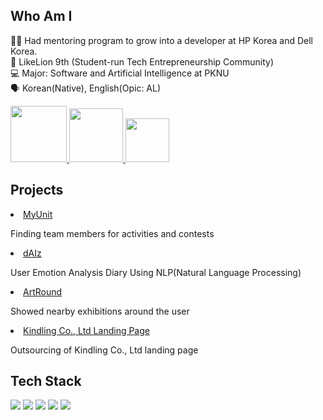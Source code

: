 ## Who Am I
👩‍🏫  Had mentoring program to grow into a developer at HP Korea and Dell Korea. <br>
🦁  LikeLion 9th (Student-run Tech Entrepreneurship Community)<br>
💻 Major: Software and Artificial Intelligence at PKNU <br>
🗣 Korean(Native), English(Opic: AL)

<p>
    <a href="https://www.linkedin.com/in/jisu-hong-7a9683226/" target="_blank">
        <img src="https://img.shields.io/badge/LinkedIn-0077B5?style=for-the-badge&logo=linkedin&logoColor=white" width=90px"/>
    </a>
    <a href="https://breathtaking-life.tistory.com/" target="_blank">
        <img src="https://img.shields.io/badge/Blogger-FF5722?style=for-the-badge&logo=blogger&logoColor=white" width="86px"/>
    </a>
    <a href="mailto:mnijisu@gmail.com" target="_blank">
        <img src="https://img.shields.io/badge/Gmail-D14836?style=for-the-badge&logo=gmail&logoColor=white" width="70px"/>
    </a>
</p>
                                                                                                                             
## Projects
<li>
    <a href="http://www.ikindling.com/" target="_blank">
        MyUnit
    </a>
    <p>Finding team members for activities and contests </p>
</li>  
<li>
    <a href="https://github.com/ATEAM-dAIz/daiz-front" target="_blank">
        dAIz
    </a>
    <p>User Emotion Analysis Diary Using NLP(Natural Language Processing) </p>
</li>         
<li>
    <a href="https://github.com/ArtRound/ArtRound-front" target="_blank">
        ArtRound
    </a>
    <p>Showed nearby exhibitions around the user </p>
</li>         
<li>
    <a href="http://www.ikindling.com/" target="_blank">
        Kindling Co., Ltd Landing Page
    </a>
    <p>Outsourcing of Kindling Co., Ltd landing page </p>
</li>         
                                                                                                                    
## Tech Stack
<p>
    <img src="https://img.shields.io/badge/HTML-E34F26?style=flat-square&logo=HTML5&logoColor=white"/></a>
    <img src="https://img.shields.io/badge/CSS-1572B6?style=flat-square&logo=CSS3&logoColor=white"/></a>
    <img src="https://img.shields.io/badge/JavaScript-F7DF1E?style=flat-square&logo=JavaScript&logoColor=white"/></a>
    <img src="https://img.shields.io/badge/React-61DAFB?style=flat-square&logo=React&logoColor=white"/></a>
    <img src="https://img.shields.io/badge/Django-092E20?style=flat-square&logo=Django&logoColor=white"/></a>
</p>

